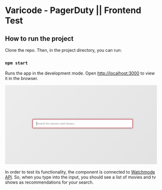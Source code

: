 # Varicode - PagerDuty || Frontend Test

## How to run the project

Clone the repo. Then, in the project directory, you can run:

### `npm start`

Runs the app in the development mode.
Open [http://localhost:3000](http://localhost:3000) to view it in the browser.

![autocomplete component](image.png)

In order to test its functionality, the component is connected to [Watchmode API](https://api.watchmode.com/docs/#api-reference).
So, when you type into the input, you should see a list of movies and tv shows as recommendations for your search.

